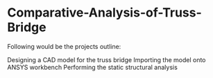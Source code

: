 # Comparative-Analysis-of-Truss-Bridge
Following would be the projects outline: 

Designing a CAD model for the truss bridge 
Importing the model onto ANSYS workbench
Performing the static structural analysis
